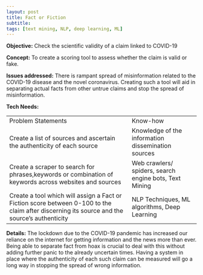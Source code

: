 ```yaml
---
layout: post
title: Fact or Fiction 
subtitle:
tags: [text mining, NLP, deep learning, ML]
---
```



**Objective:** Check the scientific validity of a claim linked to COVID-19

**Concept:** To create a scoring tool to assess whether the claim is valid or fake. 

**Issues addressed:** There is rampant spread of misinformation related to the COVID-19 disease and the novel coronavirus. Creating such a tool will aid in separating actual facts from other untrue claims and stop the spread of misinformation.

**Tech Needs:**

<table>
  <tr>
    <td>Problem Statements</td>
    <td>Know-how</td>
  </tr>
  <tr>
    <td>Create a list of sources and ascertain the authenticity of each source</td>
    <td>Knowledge of the information dissemination sources</td>
  </tr>
  <tr>
    <td>Create a scraper to search for phrases,keywords or combination of keywords across websites and sources</td>
    <td>Web crawlers/ spiders, search engine bots, Text Mining</td>
  </tr>
  <tr>
    <td>Create a tool which will assign a Fact or Fiction score between 0-100  to the claim after discerning its source and the source’s authenticity</td>
    <td>NLP Techniques, ML algorithms, Deep Learning</td>
  </tr>
</table>


**Details:**
The lockdown due to the COVID-19 pandemic has increased our reliance on the internet for getting information and the news more than ever. Being able to separate fact from hoax is crucial to deal with this without adding further panic to the already uncertain times. Having a system in place where the authenticity of each such claim can be measured will go a long way in stopping the spread of wrong information.
